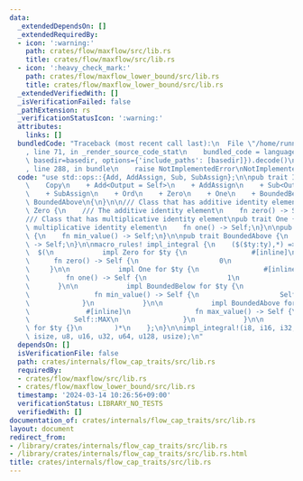 ```yaml
---
data:
  _extendedDependsOn: []
  _extendedRequiredBy:
  - icon: ':warning:'
    path: crates/flow/maxflow/src/lib.rs
    title: crates/flow/maxflow/src/lib.rs
  - icon: ':heavy_check_mark:'
    path: crates/flow/maxflow_lower_bound/src/lib.rs
    title: crates/flow/maxflow_lower_bound/src/lib.rs
  _extendedVerifiedWith: []
  _isVerificationFailed: false
  _pathExtension: rs
  _verificationStatusIcon: ':warning:'
  attributes:
    links: []
  bundledCode: "Traceback (most recent call last):\n  File \"/home/runner/.local/lib/python3.10/site-packages/onlinejudge_verify/documentation/build.py\"\
    , line 71, in _render_source_code_stat\n    bundled_code = language.bundle(stat.path,\
    \ basedir=basedir, options={'include_paths': [basedir]}).decode()\n  File \"/home/runner/.local/lib/python3.10/site-packages/onlinejudge_verify/languages/rust.py\"\
    , line 288, in bundle\n    raise NotImplementedError\nNotImplementedError\n"
  code: "use std::ops::{Add, AddAssign, Sub, SubAssign};\n\npub trait Integral:\n\
    \    Copy\n    + Add<Output = Self>\n    + AddAssign\n    + Sub<Output = Self>\n\
    \    + SubAssign\n    + Ord\n    + Zero\n    + One\n    + BoundedBelow\n    +\
    \ BoundedAbove\n{\n}\n\n/// Class that has additive identity element\npub trait\
    \ Zero {\n    /// The additive identity element\n    fn zero() -> Self;\n}\n\n\
    /// Class that has multiplicative identity element\npub trait One {\n    /// The\
    \ multiplicative identity element\n    fn one() -> Self;\n}\n\npub trait BoundedBelow\
    \ {\n    fn min_value() -> Self;\n}\n\npub trait BoundedAbove {\n    fn max_value()\
    \ -> Self;\n}\n\nmacro_rules! impl_integral {\n    ($($ty:ty),*) => {\n      \
    \  $(\n            impl Zero for $ty {\n                #[inline]\n          \
    \      fn zero() -> Self {\n                    0\n                }\n       \
    \     }\n\n            impl One for $ty {\n                #[inline]\n       \
    \         fn one() -> Self {\n                    1\n                }\n     \
    \       }\n\n            impl BoundedBelow for $ty {\n                #[inline]\n\
    \                fn min_value() -> Self {\n                    Self::MIN\n   \
    \             }\n            }\n\n            impl BoundedAbove for $ty {\n  \
    \              #[inline]\n                fn max_value() -> Self {\n         \
    \           Self::MAX\n                }\n            }\n\n            impl Integral\
    \ for $ty {}\n        )*\n    };\n}\n\nimpl_integral!(i8, i16, i32, i64, i128,\
    \ isize, u8, u16, u32, u64, u128, usize);\n"
  dependsOn: []
  isVerificationFile: false
  path: crates/internals/flow_cap_traits/src/lib.rs
  requiredBy:
  - crates/flow/maxflow/src/lib.rs
  - crates/flow/maxflow_lower_bound/src/lib.rs
  timestamp: '2024-03-14 10:26:56+09:00'
  verificationStatus: LIBRARY_NO_TESTS
  verifiedWith: []
documentation_of: crates/internals/flow_cap_traits/src/lib.rs
layout: document
redirect_from:
- /library/crates/internals/flow_cap_traits/src/lib.rs
- /library/crates/internals/flow_cap_traits/src/lib.rs.html
title: crates/internals/flow_cap_traits/src/lib.rs
---
```

